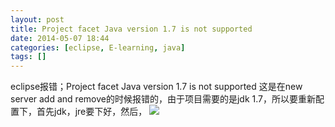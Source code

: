 ```yaml
---
layout: post
title: Project facet Java version 1.7 is not supported
date: 2014-05-07 18:44
categories: [eclipse, E-learning, java]
tags: []
---
```

eclipse报错；Project facet Java version 1.7 is not supported
这是在new server add and remove的时候报错的，由于项目需要的是jdk 1.7，所以要重新配置下，首先jdk，jre要下好，然后，
![](http://img.blog.csdn.net/20140507142554437?watermark/2/text/aHR0cDovL2Jsb2cuY3Nkbi5uZXQvc3VuaHV3aA==/font/5a6L5L2T/fontsize/400/fill/I0JBQkFCMA==/dissolve/70/gravity/Center)

